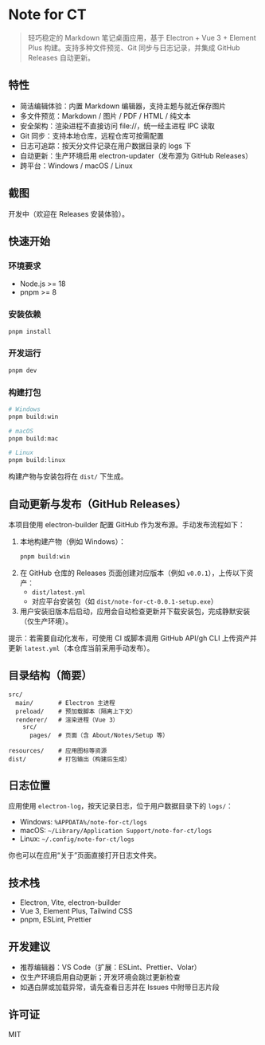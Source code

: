 # Note for CT

> 轻巧稳定的 Markdown 笔记桌面应用，基于 Electron + Vue 3 + Element Plus 构建。支持多种文件预览、Git 同步与日志记录，并集成 GitHub Releases 自动更新。

## 特性

- 简洁编辑体验：内置 Markdown 编辑器，支持主题与就近保存图片
- 多文件预览：Markdown / 图片 / PDF / HTML / 纯文本
- 安全架构：渲染进程不直接访问 file://，统一经主进程 IPC 读取
- Git 同步：支持本地仓库，远程仓库可按需配置
- 日志可追踪：按天分文件记录在用户数据目录的 logs 下
- 自动更新：生产环境启用 electron-updater（发布源为 GitHub Releases）
- 跨平台：Windows / macOS / Linux

## 截图

开发中（欢迎在 Releases 安装体验）。

## 快速开始

### 环境要求

- Node.js >= 18
- pnpm >= 8

### 安装依赖

```bash
pnpm install
```

### 开发运行

```bash
pnpm dev
```

### 构建打包

```bash
# Windows
pnpm build:win

# macOS
pnpm build:mac

# Linux
pnpm build:linux
```

构建产物与安装包将在 `dist/` 下生成。

## 自动更新与发布（GitHub Releases）

本项目使用 electron-builder 配置 GitHub 作为发布源。手动发布流程如下：

1. 本地构建产物（例如 Windows）：
   ```bash
   pnpm build:win
   ```
2. 在 GitHub 仓库的 Releases 页面创建对应版本（例如 `v0.0.1`），上传以下资产：
   - `dist/latest.yml`
   - 对应平台安装包（如 `dist/note-for-ct-0.0.1-setup.exe`）
3. 用户安装旧版本后启动，应用会自动检查更新并下载安装包，完成静默安装（仅生产环境）。

提示：若需要自动化发布，可使用 CI 或脚本调用 GitHub API/gh CLI 上传资产并更新 `latest.yml`（本仓库当前采用手动发布）。

## 目录结构（简要）

```
src/
  main/       # Electron 主进程
  preload/    # 预加载脚本（隔离上下文）
  renderer/   # 渲染进程（Vue 3）
    src/
      pages/  # 页面（含 About/Notes/Setup 等）

resources/    # 应用图标等资源
dist/         # 打包输出（构建后生成）
```

## 日志位置

应用使用 `electron-log`，按天记录日志，位于用户数据目录下的 `logs/`：

- Windows: `%APPDATA%/note-for-ct/logs`
- macOS: `~/Library/Application Support/note-for-ct/logs`
- Linux: `~/.config/note-for-ct/logs`

你也可以在应用“关于”页面直接打开日志文件夹。

## 技术栈

- Electron, Vite, electron-builder
- Vue 3, Element Plus, Tailwind CSS
- pnpm, ESLint, Prettier

## 开发建议

- 推荐编辑器：VS Code（扩展：ESLint、Prettier、Volar）
- 仅生产环境启用自动更新；开发环境会跳过更新检查
- 如遇白屏或加载异常，请先查看日志并在 Issues 中附带日志片段

## 许可证

MIT
